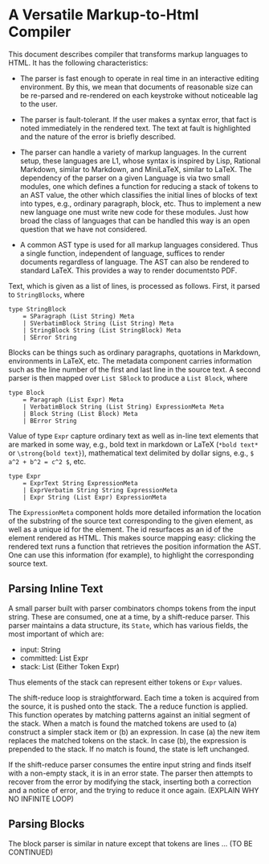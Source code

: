 # A Versatile Markup-to-Html Compiler

This document describes compiler that transforms markup languages to HTML.  It has the following characteristics:

- The parser is fast enough to operate in real time in an interactive editing environment.  By this, we mean that documents of reasonable size can be re-parsed and re-rendered on each keystroke without noticeable lag to the user.

- The parser is fault-tolerant.  If the user makes a syntax error, that fact is noted immediately in the rendered text. The text at fault is highlighted and the nature of the error is briefly described.

- The parser can handle a variety of markup languages.  In the current setup, these languages are L1, whose syntax is inspired by Lisp, Rational Markdown, similar to Markdown, and MiniLaTeX, similar to LaTeX. The dependency of the parser on a given Language is via two small modules, one which defines a function for reducing a stack of tokens to an AST value, the other which classifies the initial lines of blocks of text into types, e.g., ordinary paragraph, block, etc.  Thus to implement a new new language one must write new code for these modules.  Just how broad the class of languages that can be handled this way is an open question that we have not considered.

- A common AST type is used for all markup languages considered. Thus a single function, independent of language, suffices to render documents regardless of language.  The AST can also be rendered to standard LaTeX.  This provides a way to render documentsto PDF.

Text, which is given as a list of lines, is processed as follows.  First, it  parsed to  `StringBlocks`, where 

```
type StringBlock
    = SParagraph (List String) Meta
    | SVerbatimBlock String (List String) Meta
    | StringBlock String (List StringBlock) Meta
    | SError String
```
  
Blocks can be things such as ordinary paragraphs, quotations in Markdown, environments in LaTeX, etc.  The metadata component carries information such as the line number of the first and last line in the source text.  A second parser is then mapped over `List SBlock` to produce a `List Block`, where

```
type Block
    = Paragraph (List Expr) Meta
    | VerbatimBlock String (List String) ExpressionMeta Meta
    | Block String (List Block) Meta
    | BError String
```

Value of type `Expr` capture ordinary text as well as in-line text elements that are marked in some way, e.g., bold text in markdown or LaTeX (`*bold text*` or `\strong{bold text}`), mathematical text delimited by dollar signs, e.g., `$ a^2 + b^2 = c^2 $`, etc.
 

```
type Expr
    = ExprText String ExpressionMeta
    | ExprVerbatim String String ExpressionMeta
    | Expr String (List Expr) ExpressionMeta
```

The `ExpressionMeta` component holds more detailed information the location of the substring of the source text corresponding to the given element, as well as a unique id for the element.  The id resurfaces as an id of the  element rendered as HTML.  This makes source mapping easy: clicking the rendered text runs a function that retrieves the position information the AST.  One can use this information (for example), to highlight the corresponding source text.

## Parsing Inline Text

A small parser built with parser combinators chomps tokens from the input string.  These are consumed, one  at a time, by a shift-reduce parser.  This parser maintains a data structure, its `State`, which has various fields, the most important of which are:
	
- input: String
- committed: List Expr
- stack: List (Either Token Expr)


Thus elements of the stack can represent either tokens or `Expr` values.

The shift-reduce loop is straightforward.  Each time a token is acquired from the source, it is pushed onto the stack.  The a reduce function is applied. This function operates by matching patterns against an initial segment of the stack.  When a match is found the matched tokens are used to (a) construct a simpler stack item or (b) an expression.  In case (a) the new item replaces the matched tokens on the stack.  In case (b), the expression is prepended to the stack.  If no match is found, the state is left unchanged.


If the shift-reduce parser consumes the entire input string and finds itself with a non-empty stack, it is in an error state.  The parser then attempts to recover from the error by modifying the stack, inserting both a correction and a notice of error, and the trying to reduce it once again.  (EXPLAIN WHY NO INFINITE LOOP)

## Parsing Blocks

The block parser is similar in nature except that tokens are lines ... (TO BE CONTINUED)  